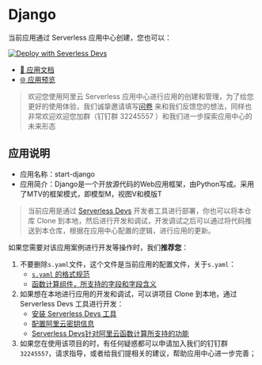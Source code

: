 # Django

当前应用通过 Serverless 应用中心创建，您也可以：

[![Deploy with Severless Devs](https://img.alicdn.com/imgextra/i1/O1CN01w5RFbX1v45s8TIXPz_!!6000000006118-55-tps-95-28.svg)](https://fcnext.console.aliyun.com/applications/create?template={{模板名称}}) 

- [:book: 应用文档]({{应用的源代码地址}})
- [:globe_with_meridians: 应用预览]({{应用预览}})

> 欢迎您使用阿里云 Serverless 应用中心进行应用的创建和管理，为了给您更好的使用体验，我们诚挚邀请填写[问卷](https://survey.aliyun.com/apps/zhiliao/rYNa4yQPl) 来和我们反馈您的想法，同样也非常欢迎欢迎您加群（钉钉群 32245557 ）和我们进一步探索应用中心的未来形态

## 应用说明

- 应用名称：start-django
- 应用简介：Django是一个开放源代码的Web应用框架，由Python写成。采用了MTV的框架模式，即模型M，视图V和模版T

> 当前应用是通过 [Serverless Devs](https://github.com/Serverless-Devs/Serverless-Devs) 开发者工具进行部署，你也可以将本仓库 Clone 到本地，然后进行开发和调试，开发调试之后可以通过将代码推送到本仓库，根据在应用中心配置的逻辑，进行应用的更新。

如果您需要对该应用案例进行开发等操作时，我们**推荐您**：
1. 不要删除`s.yaml`文件，这个文件是当前应用的配置文件，关于`s.yaml`：
    - [`s.yaml` 的格式规范](https://github.com/Serverless-Devs/Serverless-Devs/blob/master/docs/zh/yaml.md)
    - [函数计算组件，所支持的字段和字段含义](https://github.com/devsapp/fc/blob/main/docs/zh/yaml/readme.md)
2. 如果想在本地进行应用的开发和调试，可以讲项目 Clone 到本地，通过 Serverless Devs 工具进行开发：
    - [安装 Serverless Devs 工具](https://github.com/Serverless-Devs/Serverless-Devs/blob/master/docs/zh/install.md)
    - [配置阿里云密钥信息](https://github.com/devsapp/fc/blob/main/docs/zh/config.md)
    - [Serverless Devs针对阿里云函数计算所支持的功能](https://github.com/devsapp/fc#%E6%96%87%E6%A1%A3%E7%9B%B8%E5%85%B3)
3. 如果您在使用该项目的时，有任何疑惑都可以申请加入我们的钉钉群`32245557`，请求指导，或者给我们提相关的建议，帮助应用中心进一步完善；
